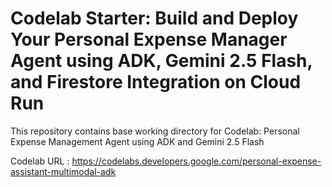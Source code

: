 # Codelab Starter: Build and Deploy Your Personal Expense Manager Agent using ADK, Gemini 2.5 Flash, and Firestore Integration on Cloud Run

This repository contains base working directory for Codelab: Personal Expense Management Agent using ADK and Gemini 2.5 Flash

Codelab URL : https://codelabs.developers.google.com/personal-expense-assistant-multimodal-adk
